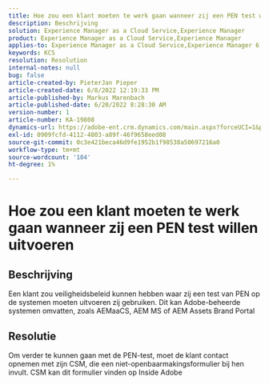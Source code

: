 ```yaml
---
title: Hoe zou een klant moeten te werk gaan wanneer zij een PEN test willen uitvoeren
description: Beschrijving
solution: Experience Manager as a Cloud Service,Experience Manager
product: Experience Manager as a Cloud Service,Experience Manager
applies-to: Experience Manager as a Cloud Service,Experience Manager 6.5
keywords: KCS
resolution: Resolution
internal-notes: null
bug: false
article-created-by: PieterJan Pieper
article-created-date: 6/8/2022 12:19:33 PM
article-published-by: Markus Marenbach
article-published-date: 6/20/2022 8:28:30 AM
version-number: 1
article-number: KA-19808
dynamics-url: https://adobe-ent.crm.dynamics.com/main.aspx?forceUCI=1&pagetype=entityrecord&etn=knowledgearticle&id=4e30cf3f-25e7-ec11-bb3c-000d3a3bdca6
exl-id: 0909fcfd-4112-4803-a89f-46f9658eed08
source-git-commit: 0c3e421beca46d9fe1952b1f98538a50697216a0
workflow-type: tm+mt
source-wordcount: '104'
ht-degree: 1%

---
```


# Hoe zou een klant moeten te werk gaan wanneer zij een PEN test willen uitvoeren

## Beschrijving


Een klant zou veiligheidsbeleid kunnen hebben waar zij een test van PEN op de systemen moeten uitvoeren zij gebruiken.
Dit kan Adobe-beheerde systemen omvatten, zoals AEMaaCS, AEM MS of AEM Assets Brand Portal


## Resolutie


Om verder te kunnen gaan met de PEN-test, moet de klant contact opnemen met zijn CSM, die een niet-openbaarmakingsformulier bij hen invult.
CSM kan dit formulier vinden op Inside Adobe
